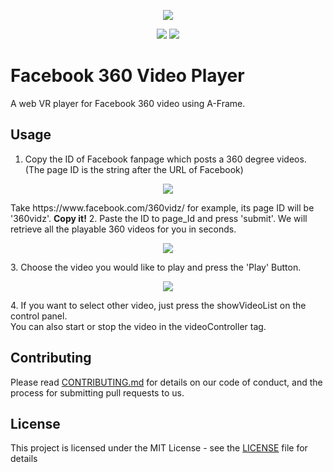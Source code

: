 <p align=center>
<img src="https://i.imgur.com/eWrp9Di.jpg">
</p>
<p align=center>
<a target="_blank" href="https://opensource.org/licenses/MIT" title="License: MIT"><img src="https://img.shields.io/badge/License-MIT-blue.svg"></a>
<a target="_blank" href="http://makeapullrequest.com" title="PRs Welcome"><img src="https://img.shields.io/badge/PRs-welcome-brightgreen.svg"></a>
</p> 

# Facebook 360 Video Player

A web VR player for Facebook 360 video using A-Frame.

## Usage
1. Copy the ID of Facebook fanpage which posts a 360 degree videos. (The page ID is the string after the URL of Facebook)<br />
<p align=center>
<img src="https://i.imgur.com/WfZsb0O.png">
</p>
Take https://www.facebook.com/360vidz/ for example, its page ID will be '360vidz'. <strong>Copy it!</strong> 
2. Paste the ID to page_Id and press 'submit'. We will retrieve all the playable 360 videos for you in seconds.<br />
<p align=center>
<img src="https://i.imgur.com/PeJCjEF.png">
</p>
3. Choose the video you would like to play and press the 'Play' Button.<br />
<p align=center>
<img src="https://i.imgur.com/eqoUcoY.png">
</p>
4. If you want to select other video, just press the showVideoList on the control panel.<br />You can also start or stop the video in the videoController tag.

## Contributing

Please read [CONTRIBUTING.md](https://gist.github.com/johnhckuo/a08fc77a28d2addd0082a8bf54178421) for details on our code of conduct, and the process for submitting pull requests to us.

## License

This project is licensed under the MIT License - see the [LICENSE](LICENSE) file for details
